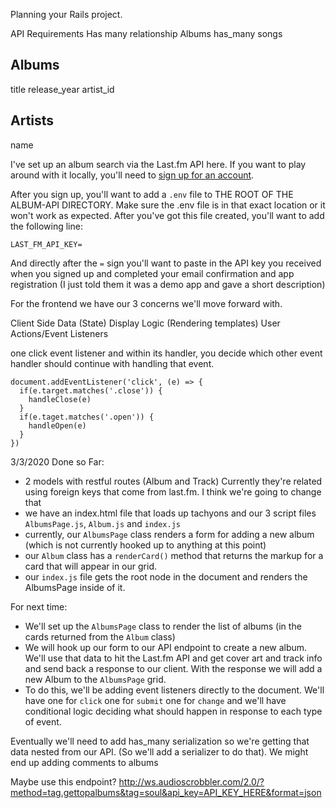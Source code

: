 Planning your Rails project.

API Requirements
Has many relationship
Albums has_many songs

## Albums
title
release_year
artist_id

## Artists
name

I've set up an album search via the Last.fm API here. If you want to play around with it locally, you'll need to [sign up for an account](https://www.last.fm/api/account/create).

After you sign up, you'll want to add a `.env` file to THE ROOT OF THE ALBUM-API DIRECTORY. Make sure the .env file is in that exact location or it won't work as expected. After you've got this file created, you'll want to add the following line:

```
LAST_FM_API_KEY=
```
And directly after the `=` sign you'll want to paste in the API key you received when you signed up and completed your email confirmation and app registration (I just told them it was a demo app and gave a short description)

For the frontend we have our 3 concerns we'll move forward with.

Client Side Data (State)
Display Logic (Rendering templates)
User Actions/Event Listeners

one click event listener and within its handler, you decide which other event handler should continue with handling that event.
```
document.addEventListener('click', (e) => {
  if(e.target.matches('.close')) {
    handleClose(e)
  } 
  if(e.taget.matches('.open')) {
    handleOpen(e)
  }
})
```
3/3/2020
Done so Far:
- 2 models with restful routes (Album and Track) Currently they're related using foreign keys that come from last.fm. I think we're going to change that
- we have an index.html file that loads up tachyons and our 3 script files `AlbumsPage.js`, `Album.js` and `index.js`
- currently, our `AlbumsPage` class renders a form for adding a new album (which is not currently hooked up to anything at this point)
- our `Album` class has a `renderCard()` method that returns the markup for a card that will appear in our grid.
- our `index.js` file gets the root node in the document and renders the AlbumsPage inside of it.

For next time:
- We'll set up the `AlbumsPage` class to render the list of albums (in the cards returned from the `Album` class)
- We will hook up our form to our API endpoint to create a new album. We'll use that data to hit the Last.fm API and get cover art and track info and send back a response to our client. With the response we will add a new Album to the `AlbumsPage` grid.
- To do this, we'll be adding event listeners directly to the document. We'll have one for `click` one for `submit` one for `change` and we'll have conditional logic deciding what should happen in response to each type of event.

Eventually we'll need to add has_many serialization so we're getting that data nested from our API. (So we'll add a serializer to do that). We might end up adding comments to albums


Maybe use this endpoint? http://ws.audioscrobbler.com/2.0/?method=tag.gettopalbums&tag=soul&api_key=API_KEY_HERE&format=json
